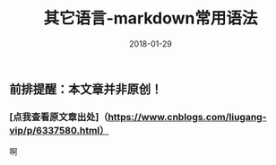 ﻿---
layout: post
title: 其它语言-markdown常用语法
date: 2018-01-29
categories: blog
tags: [其它语言]
description: 搬运
---

## 前排提醒：本文章并非原创！
### [点我查看原文章出处]（https://www.cnblogs.com/liugang-vip/p/6337580.html）  
啊












